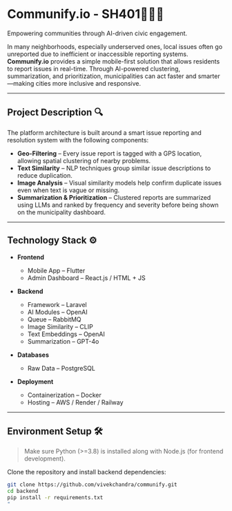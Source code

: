 # Communify.io - SH401📍📱🤖

Empowering communities through AI-driven civic engagement.

In many neighborhoods, especially underserved ones, local issues often go unreported due to inefficient or inaccessible reporting systems. **Communify.io** provides a simple mobile-first solution that allows residents to report issues in real-time. Through AI-powered clustering, summarization, and prioritization, municipalities can act faster and smarter—making cities more inclusive and responsive.

---

## Project Description 🔍

The platform architecture is built around a smart issue reporting and resolution system with the following components:

- **Geo-Filtering** – Every issue report is tagged with a GPS location, allowing spatial clustering of nearby problems.
- **Text Similarity** – NLP techniques group similar issue descriptions to reduce duplication.
- **Image Analysis** – Visual similarity models help confirm duplicate issues even when text is vague or missing.
- **Summarization & Prioritization** – Clustered reports are summarized using LLMs and ranked by frequency and severity before being shown on the municipality dashboard.

---

## Technology Stack ⚙️

- **Frontend**

  - Mobile App – Flutter
  - Admin Dashboard – React.js / HTML + JS

- **Backend**

  - Framework – Laravel
  - AI Modules – OpenAI
  - Queue – RabbitMQ
  - Image Similarity – CLIP
  - Text Embeddings – OpenAI
  - Summarization – GPT-4o

- **Databases**

  - Raw Data – PostgreSQL

- **Deployment**
  - Containerization – Docker
  - Hosting – AWS / Render / Railway

---

## Environment Setup 🛠️

> Make sure Python (>=3.8) is installed along with Node.js (for frontend development).

Clone the repository and install backend dependencies:

```bash
git clone https://github.com/vivekchandra/communify.git
cd backend
pip install -r requirements.txt
"
```
